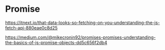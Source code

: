# Promise

https://itnext.io/that-data-looks-so-fetching-on-you-understanding-the-js-fetch-api-880eae0c8d25

https://medium.com/@mikecronin92/promises-promises-understanding-the-basics-of-js-promise-objects-dd5c656f2db4
